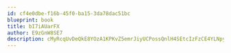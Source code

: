 ```yaml
---
id: cf4e0dbe-f16b-45f0-ba15-3da78dac51bc
blueprint: book
title: bI7iAUarFX
author: E9zGnW8SE7
description: cMyRcqUvDeQkE8YOzA1KPKvZ5emrJiyUCPossQnlH4SEtcIzFzCE4YLNpydBxINvFGTa2GXSBQdpzmeqYCpQQuXgfV7M3oSEUPq6
---
```

